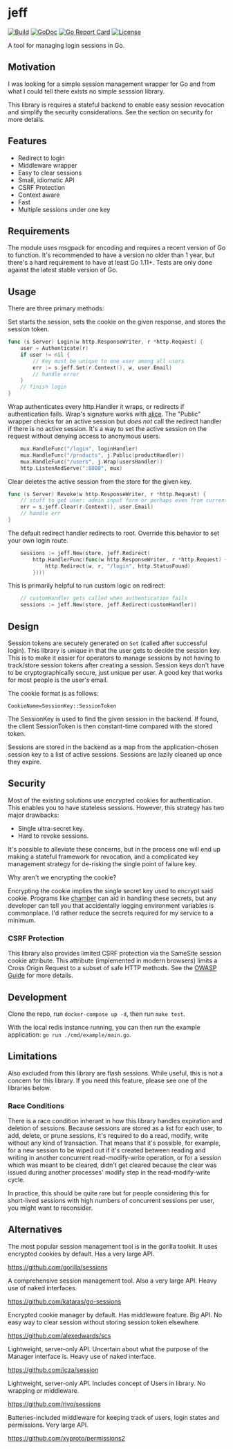 # jeff

[![Build](https://circleci.com/gh/abraithwaite/jeff.svg?style=shield)](https://circleci.com/gh/abraithwaite/jeff)
[![GoDoc](https://godoc.org/github.com/abraithwaite/jeff?status.svg)](https://godoc.org/github.com/abraithwaite/jeff)
[![Go Report Card](https://goreportcard.com/badge/github.com/abraithwaite/jeff)](https://goreportcard.com/report/github.com/abraithwaite/jeff)
[![License](https://img.shields.io/badge/license-BSD--3--Clause-5B74AD.svg)](https://github.com/abraithwaite/jeff/blob/master/LICENSE)


A tool for managing login sessions in Go.

## Motivation

I was looking for a simple session management wrapper for Go and from what I
could tell there exists no simple sesssion library.

This library is requires a stateful backend to enable easy session revocation
and simplify the security considerations.  See the section on security for more
details.

## Features

- Redirect to login
- Middleware wrapper
- Easy to clear sessions
- Small, idiomatic API
- CSRF Protection
- Context aware
- Fast
- Multiple sessions under one key

## Requirements

The module uses msgpack for encoding and requires a recent version of Go to
function.  It's recommended to have a version no older than 1 year, but
there's a hard requirement to have at least Go 1.11+.  Tests are only done
against the latest stable version of Go.

## Usage

There are three primary methods:

Set starts the session, sets the cookie on the given response, and stores the
session token.

```go
func (s Server) Login(w http.ResponseWriter, r *http.Request) {
    user = Authenticate(r)
    if user != nil {
        // Key must be unique to one user among all users
        err := s.jeff.Set(r.Context(), w, user.Email)
        // handle error
    }
    // finish login
}
```

Wrap authenticates every http.Handler it wraps, or redirects if authentication
fails.  Wrap's signature works with [alice](https://github.com/justinas/alice).
The "Public" wrapper checks for an active session but _does not_ call the
redirect handler if there is no active session.  It's a way to set the active
session on the request without denying access to anonymous users.

```go
    mux.HandleFunc("/login", loginHandler)
    mux.HandleFunc("/products", j.Public(productHandler))
    mux.HandleFunc("/users", j.Wrap(usersHandler))
    http.ListenAndServe(":8080", mux)
```

Clear deletes the active session from the store for the given key.

```go
func (s Server) Revoke(w http.ResponseWriter, r *http.Request) {
    // stuff to get user: admin input form or perhaps even from current session
    err = s.jeff.Clear(r.Context(), user.Email)
    // handle err
}
```

The default redirect handler redirects to root.  Override this behavior to set
your own login route.

```go
    sessions := jeff.New(store, jeff.Redirect(
        http.HandlerFunc(func(w http.ResponseWriter, r *http.Request) {
            http.Redirect(w, r, "/login", http.StatusFound)
        })))
```

This is primarily helpful to run custom logic on redirect:

```go
    // customHandler gets called when authentication fails
    sessions := jeff.New(store, jeff.Redirect(customHandler))
```

## Design

Session tokens are securely generated on `Set` (called after successful login).
This library is unique in that the user gets to decide the session key. This is
to make it easier for operators to manage sessions by not having to track/store
session tokens after creating a session. Session keys don't have to be
cryptographically secure, just unique per user.  A good key that works for
most people is the user's email.

The cookie format is as follows:

    CookieName=SessionKey::SessionToken

The SessionKey is used to find the given session in the backend. If found, the
client SessionToken is then constant-time compared with the stored token.

Sessions are stored in the backend as a map from the application-chosen session
key to a list of active sessions.  Sessions are lazily cleaned up once they
expire.

## Security

Most of the existing solutions use encrypted cookies for authentication. This
enables you to have stateless sessions.  However, this strategy has two major
drawbacks:

- Single ultra-secret key.
- Hard to revoke sessions.

It's possible to alleviate these concerns, but in the process one will end up
making a stateful framework for revocation, and a complicated key management
strategy for de-risking the single point of failure key.

Why aren't we encrypting the cookie?

Encrypting the cookie implies the single secret key used to encrypt said
cookie.  Programs like [chamber](https://github.com/segmentio/chamber) can aid
in handling these secrets, but any developer can tell you that accidentally
logging environment variables is commonplace.  I'd rather reduce the secrets
required for my service to a minimum.

### CSRF Protection

This library also provides limited CSRF protection via the SameSite session
cookie attribute.  This attribute (implemented in modern browsers) limits a
Cross Origin Request to a subset of safe HTTP methods.  See the [OWASP
Guide](https://www.owasp.org/index.php/SameSite) for more details.

## Development

Clone the repo, run `docker-compose up -d`, then run `make test`.

With the local redis instance running, you can then run the example
application:  `go run ./cmd/example/main.go`.

## Limitations

Also excluded from this library are flash sessions.  While useful, this is not
a concern for this library.  If you need this feature, please see one of the
libraries below.

### Race Conditions

There is a race condition inherant in how this library handles expiration and
deletion of sessions.  Because sessions are stored as a list for each user, to
add, delete, or prune sessions, it's required to do a read, modify, write
without any kind of transaction.  That means that it's possible, for example,
for a new session to be wiped out if it's created between reading and writing
in another concurrent read-modify-write operation, or for a session which was
meant to be cleared, didn't get cleared because the clear was issued during
another processes' modify step in the read-modify-write cycle.

In practice, this should be quite rare but for people considering this for
short-lived sessions with high numbers of concurrent sessions per user, you
might want to reconsider.



## Alternatives

The most popular session management tool is in the gorilla toolkit. It uses
encrypted cookies by default.  Has a very large API.

https://github.com/gorilla/sessions

A comprehensive session management tool.  Also a very large API.  Heavy use of
naked interfaces.

https://github.com/kataras/go-sessions

Encrypted cookie manager by default.  Has middleware feature.  Big API. No easy
way to clear session without storing session token elsewhere.

https://github.com/alexedwards/scs

Lightweight, server-only API.  Uncertain about what the purpose of the Manager
interface is.  Heavy use of naked interface.

https://github.com/icza/session

Lightweight, server-only API.  Includes concept of Users in library. No
wrapping or middleware.

https://github.com/rivo/sessions

Batteries-included middleware for keeping track of users, login states and
permissions.  Very large API.

https://github.com/xyproto/permissions2
